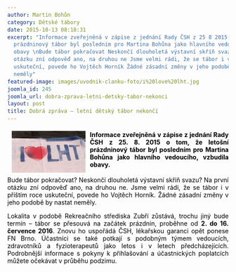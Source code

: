 ```yaml
---
author: Martin Bohůn
category: Dětské tábory
date: 2015-10-13 08:18:31
excerpt: "Informace zveřejněná v zápise z jednání Rady ČSH z 25 8 2015 o tom, že letošní
  prázdninový tábor byl posledním pro Martina Bohůna jako hlavního vedoucího, vzbudila
  obavy \nBude tábor pokračovat Neskončí dlouholetá výstavní skříň svazu Na první
  otázku zní odpověď ano, na druhou ne Jsme velmi rádi, že se tábor i v příštím roce
  uskuteční, povede ho Vojtěch Horník Žádné zásadní změny v jeho podobě by nastat
  neměly"
featured-image: images/uvodnik-clanku-foto/i%20love%20lht.jpg
joomla_id: 245
joomla_url: dobra-zprava-letni-detsky-tabor-nekonci
layout: post
title: Dobrá zpráva – letní dětský tábor nekončí
---
```


<h4 style="text-align: justify;"><img src="images/uvodnik-clanku-foto/i%20love%20lht.jpg" border="0" width="168" height="95" style="float: left; margin-left: 10px; margin-right: 10px;" /><span style="color: #000000;">Informace zveřejněná v zápise z jednání Rady ČSH z 25. 8. 2015 o tom, že letošní prázdninový tábor byl posledním pro Martina Bohůna jako hlavního vedoucího, vzbudila obavy. </span></h4>
<p style="text-align: justify;"><span style="color: #000000;">Bude tábor pokračovat? Neskončí dlouholetá výstavní skříň svazu? Na první otázku zní odpověď ano, na druhou ne. Jsme velmi rádi, že se tábor i v příštím roce uskuteční, povede ho Vojtěch Horník. Žádné zásadní změny v jeho podobě by nastat neměly.</span></p>

<p style="text-align: justify;"><span style="color: #000000;">Lokalita v podobě Rekreačního střediska Zubří zůstává, trochu jiný bude termín – tábor se přesouvá na začátek prázdnin, proběhne od <strong>2. do 16. července 2016</strong>. Znovu ho uspořádá ČSH, lékařskou garanci opět ponese FN Brno. Účastníci se také potkají s podobným týmem vedoucích, zdravotníků a fyzioterapeutů jako letos i v letech předcházejících. Podrobnější informace s pokyny k přihlašování a účastnických poplatcích můžete očekávat v průběhu podzimu.</span></p>